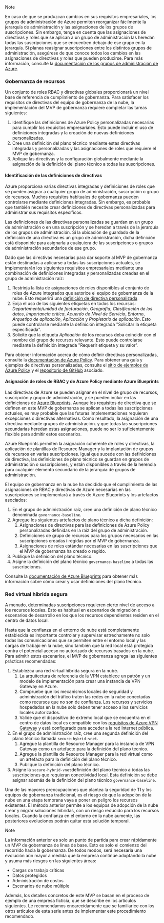 <!-- TEMPLATE FILE - DO NOT ADD METADATA -->
<!-- markdownlint-disable MD002 MD041 -->
> [!NOTE]
>En caso de que se produzcan cambios en sus requisitos empresariales, los grupos de administración de Azure permiten reorganizar fácilmente la jerarquía de administración y las asignaciones de los grupos de suscripciones. Sin embargo, tenga en cuenta que las asignaciones de directivas y roles que se aplican a un grupo de administración las heredan todas las suscripciones que se encuentren debajo de ese grupo en la jerarquía. Si planea reasignar suscripciones entre los distintos grupos de administración, asegúrese de que conoce todos los cambios en las asignaciones de directivas y roles que pueden producirse. Para más información, consulte la [documentación de los grupos de administración de Azure](/azure/governance/management-groups).

### <a name="governance-of-resources"></a>Gobernanza de recursos

Un conjunto de roles RBAC y directivas globales proporcionará un nivel base de referencia de cumplimiento de gobernanza. Para satisfacer los requisitos de directivas del equipo de gobernanza de la nube, la implementación del MVP de gobernanza requiere completar las tareas siguientes:

1. Identifique las definiciones de Azure Policy personalizadas necesarias para cumplir los requisitos empresariales. Esto puede incluir el uso de definiciones integradas y la creación de nuevas definiciones personalizadas.
2. Cree una definición del plano técnico mediante estas directivas integradas y personalizadas y las asignaciones de roles que requiere el MVP de gobernanza.
3. Aplique las directivas y la configuración globalmente mediante la asignación de la definición del plano técnico a todas las suscripciones.

#### <a name="identify-policy-definitions"></a>Identificación de las definiciones de directivas

Azure proporciona varias directivas integradas y definiciones de roles que se pueden asignar a cualquier grupo de administración, suscripción o grupo de recursos. Muchos requisitos habituales de gobernanza pueden controlarse mediante definiciones integradas. Sin embargo, es probable que también necesite crear definiciones de directivas personalizadas para administrar sus requisitos específicos.

Las definiciones de las directivas personalizadas se guardan en un grupo de administración o en una suscripción y se heredan a través de la jerarquía de los grupos de administración. Si la ubicación de guardado de la definición de una directiva es un grupo de administración, dicha definición está disponible para asignarla a cualquiera de las suscripciones o grupos de administración secundarios de ese grupo.

Dado que las directivas necesarias para dar soporte al MVP de gobernanza están destinadas a aplicarse a todas las suscripciones actuales, se implementarán los siguientes requisitos empresariales mediante una combinación de definiciones integradas y personalizadas creadas en el grupo de administración raíz:

1. Restrinja la lista de asignaciones de roles disponibles al conjunto de roles de Azure integrados que autorice el equipo de gobernanza de la nube. Esto requerirá una [definición de directiva personalizada](https://github.com/Azure/azure-policy/tree/master/samples/Authorization/allowed-role-definitions). 
2. Exija el uso de las siguientes etiquetas en todos los recursos: *Departamento/unidad de facturación*, *Geografía*, *Clasificación de los datos*, *Importancia crítica*, *Acuerdo de Nivel de Servicio*, *Entorno*, *Arquetipo de aplicación*, *Aplicación* y *Propietario de aplicación*. Esto puede controlarse mediante la definición integrada "Solicitar la etiqueta especificada".
3. Solicite que la etiqueta *Aplicación* de los recursos deba coincidir con el nombre del grupo de recursos relevante. Esto puede controlarse mediante la definición integrada "Requerir etiqueta y su valor".

Para obtener información acerca de cómo definir directivas personalizadas, consulte la [documentación de Azure Policy](/azure/governance/policy/tutorials/create-custom-policy-definition). Para obtener una guía y ejemplos de directivas personalizadas, consulte el [sitio de ejemplos de Azure Policy](/azure/governance/policy/samples) y el [repositorio de GitHub](https://github.com/Azure/azure-policy) asociado.

#### <a name="assign-azure-policy-and-rbac-roles-using-azure-blueprints"></a>Asignación de roles de RBAC y de Azure Policy mediante Azure Blueprints

Las directivas de Azure se pueden asignar en el nivel de grupo de recursos, suscripción y grupo de administración, y se pueden incluir en las definiciones de [Azure Blueprints](/azure/governance/blueprints/overview). Aunque los requisitos de directiva que se definen en este MVP de gobernanza se aplican a todas las suscripciones actuales, es muy probable que las futuras implementaciones requieran excepciones o directivas alternativas. Como resultado, la asignación de una directiva mediante grupos de administración. y que todas las suscripciones secundarias heredan estas asignaciones, puede no ser lo suficientemente flexible para admitir estos escenarios.

Azure Blueprints permiten la asignación coherente de roles y directivas, la aplicación de plantillas de Resource Manager y la implantación de grupos de recursos en varias suscripciones. Igual que sucede con las definiciones de directiva, las definiciones de plano técnico se guardan en grupos de administración o suscripciones, y están disponibles a través de la herencia para cualquier elemento secundario de la jerarquía de grupos de administración.

El equipo de gobernanza en la nube ha decidido que el cumplimiento de las asignaciones de RBAC y directivas de Azure necesarias en las suscripciones se implementará a través de Azure Blueprints y los artefactos asociados:

1. En el grupo de administración raíz, cree una definición de plano técnico denominada `governance-baseline`.
2. Agregue los siguientes artefactos de plano técnico a dicha definición:
    1. Asignaciones de directivas para las definiciones de Azure Policy personalizadas definidas en la raíz del grupo de administración.
    2. Definiciones de grupo de recursos para los grupos necesarios en las suscripciones creadas i regidas por el MVP de gobernanza.
    3. Asignaciones de roles estándar necesarias en las suscripciones que el MVP de gobernanza ha creado o regido.
3. Publique la definición del plano técnico.
4. Asigne la definición del plano técnico `governance-baseline` a todas las suscripciones.

Consulte la [documentación de Azure Blueprints](/azure/governance/blueprints/overview) para obtener más información sobre cómo crear y usar definiciones del plano técnico.

### <a name="secure-hybrid-vnet"></a>Red virtual híbrida segura

A menudo, determinadas suscripciones requieren cierto nivel de acceso a los recursos locales. Esto es habitual en escenarios de migración o escenarios de desarrollo en los que los recursos dependientes residen en el centro de datos local.

Hasta que la confianza en el entorno de nube está completamente establecida es importante controlar y supervisar estrechamente no solo todas las comunicaciones que se permiten entre el entorno local y las cargas de trabajo en la nube, sino también que la red local está protegida contra el potencial acceso no autorizado de recursos basados en la nube. Para admitir estos escenarios, el MVP de gobernanza agrega las siguientes prácticas recomendadas:

1. Establezca una red virtual híbrida segura en la nube.
    1. La [arquitectura de referencia de la VPN](/azure/architecture/reference-architectures/hybrid-networking/vpn) establece un patrón y un modelo de implementación para crear una instancia de VPN Gateway en Azure.
    2. Compruebe que los mecanismos locales de seguridad y administración del tráfico traten las redes en la nube conectadas como recursos que no son de confianza. Los recursos y servicios hospedados en la nube solo deben tener acceso a los servicios locales autorizados.
    3. Valide que el dispositivo de extremo local que se encuentra en el centro de datos local es compatible con los [requisitos de Azure VPN Gateway](/azure/vpn-gateway/vpn-gateway-about-vpn-devices) y está configurado para acceder a la red Internet pública.
1. En el grupo de administración raíz, cree una segunda definición del plano técnico llamada `secure-hybrid-vnet`.
    1. Agregue la plantilla de Resource Manager para la instancia de VPN Gateway como un artefacto para la definición del plano técnico.
    2. Agregue la plantilla de Resource Manager para la red virtual como un artefacto para la definición del plano técnico.
    3. Publique la definición del plano técnico.
1. Asigne la `secure-hybrid-vnet`definición del plano técnico a todas las suscripciones que requieran conectividad local. Esta definición se debe asignar además de la definición del plano técnico `governance-baseline`.

Una de las mayores preocupaciones que plantea la seguridad de TI y los equipos de gobernanza tradicional, es el riesgo de que la adopción de la nube en una etapa temprana vaya a poner en peligro los recursos existentes. El método anterior permite a los equipos de adopción de la nube crear y migrar soluciones híbridas, con un riesgo reducido para los recursos locales. Cuando la confianza en el entorno en la nube aumente, las posteriores evoluciones podrán quitar esta solución temporal.

> [!NOTE]
> La información anterior es solo un punto de partida para crear rápidamente un MVP de gobernanza de línea de base. Esto es solo el comienzo del recorrido hacia la gobernanza. De todos modos, será necesaria una evolución aún mayor a medida que la empresa continúe adoptando la nube y asuma más riesgos en las siguientes áreas:
>
> - Cargas de trabajo críticas
> - Datos protegidos
> - Administración de costos
> - Escenarios de nube múltiple
>
> Además, los detalles concretos de este MVP se basan en el proceso de ejemplo de una empresa ficticia, que se describe en los artículos siguientes. Le recomendamos encarecidamente que se familiarice con los otros artículos de esta serie antes de implementar este procedimiento recomendado.
